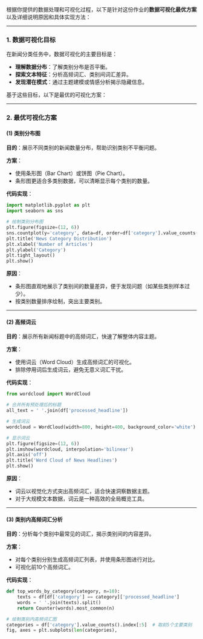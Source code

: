 根据你提供的数据处理和可视化过程，以下是针对这份作业的**数据可视化最优方案**以及详细说明原因和具体实现方法：

---

### **1. 数据可视化目标**
在新闻分类任务中，数据可视化的主要目标是：
- **理解数据分布**：了解类别分布是否平衡。
- **探索文本特征**：分析高频词汇、类别间词汇差异。
- **发现潜在模式**：通过主题建模或情感分析揭示隐藏信息。

基于这些目标，以下是最优的可视化方案：

---

### **2. 最优可视化方案**

#### **(1) 类别分布图**
**目的**：展示不同类别的新闻数量分布，帮助识别类别不平衡问题。

**方案**：
- 使用条形图（Bar Chart）或饼图（Pie Chart）。
- 条形图更适合多类别数据，可以清晰显示每个类别的数量。

**代码实现**：
```python
import matplotlib.pyplot as plt
import seaborn as sns

# 绘制类别分布图
plt.figure(figsize=(12, 6))
sns.countplot(y='category', data=df, order=df['category'].value_counts().index)
plt.title('News Category Distribution')
plt.xlabel('Number of Articles')
plt.ylabel('Category')
plt.tight_layout()
plt.show()
```

**原因**：
- 条形图直观地展示了类别间的数量差异，便于发现问题（如某些类别样本过少）。
- 按类别数量排序绘制，突出主要类别。

---

#### **(2) 高频词云**
**目的**：展示所有新闻标题中的高频词汇，快速了解整体内容主题。

**方案**：
- 使用词云（Word Cloud）生成高频词汇的可视化。
- 排除停用词后生成词云，避免无意义词汇干扰。

**代码实现**：
```python
from wordcloud import WordCloud

# 合并所有预处理后的标题
all_text = ' '.join(df['processed_headline'])

# 生成词云
wordcloud = WordCloud(width=800, height=400, background_color='white').generate(all_text)

# 显示词云
plt.figure(figsize=(12, 6))
plt.imshow(wordcloud, interpolation='bilinear')
plt.axis('off')
plt.title('Word Cloud of News Headlines')
plt.show()
```

**原因**：
- 词云以视觉化方式突出高频词汇，适合快速洞察数据主题。
- 对于大规模文本数据，词云是一种高效的全局概览工具。

---

#### **(3) 类别内高频词汇分析**
**目的**：分析每个类别中最常见的词汇，揭示类别间的内容差异。

**方案**：
- 对每个类别分别生成高频词汇列表，并使用条形图进行对比。
- 可视化前10个高频词汇。

**代码实现**：
```python
def top_words_by_category(category, n=10):
    texts = df[df['category'] == category]['processed_headline']
    words = ' '.join(texts).split()
    return Counter(words).most_common(n)

# 绘制类别内高频词汇图
categories = df['category'].value_counts().index[:5]  # 取前5个主要类别
fig, axes = plt.subplots(len(categories), 
